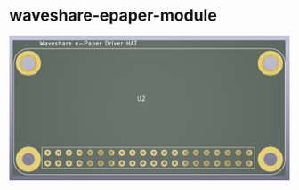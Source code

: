 # waveshare-epaper-module

![board render](https://github.com/barafael/waveshare-epaper-module/blob/main/board.png?raw=true)

